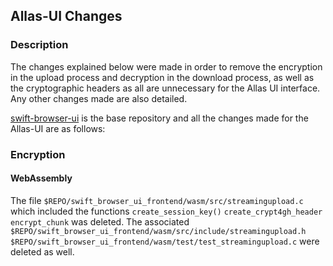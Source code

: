 ## Allas-UI Changes


### Description

The changes explained below were made in order to remove the encryption in the upload process and decryption in the download process, as well as the cryptographic headers as all are unnecessary for the Allas UI interface. Any other changes made are also detailed.

[swift-browser-ui](https://github.com/CSCfi/swift-browser-ui) is the base repository and all the changes made for the Allas-UI are as follows:


### Encryption

#### WebAssembly

The file `$REPO/swift_browser_ui_frontend/wasm/src/streamingupload.c` which included the functions `create_session_key()` `create_crypt4gh_header` `encrypt_chunk` was deleted. The associated `$REPO/swift_browser_ui_frontend/wasm/src/include/streamingupload.h` `$REPO/swift_browser_ui_frontend/wasm/test/test_streamingupload.c` were deleted as well.
